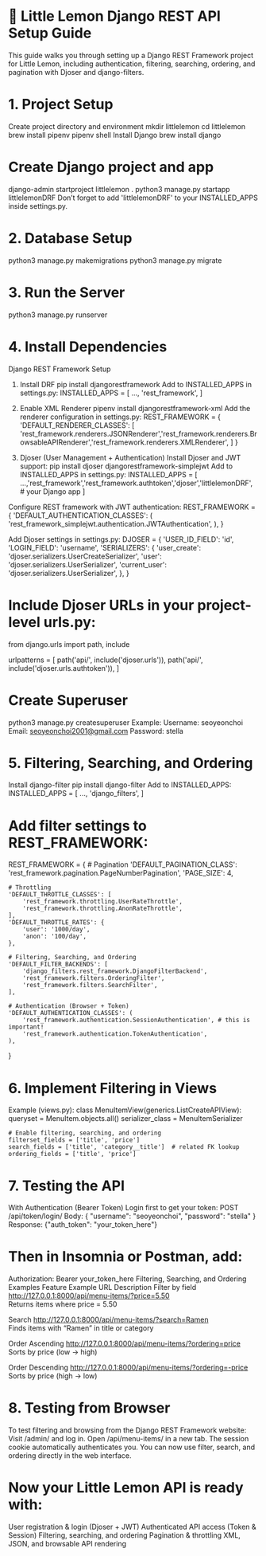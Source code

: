 # 🍋 Little Lemon Django REST API Setup Guide
This guide walks you through setting up a Django REST Framework project for Little Lemon, including authentication, filtering, searching, ordering, and pagination with Djoser and django-filters.

# 1. Project Setup
Create project directory and environment
mkdir littlelemon
cd littlelemon
brew install pipenv
pipenv shell
Install Django
brew install django

# Create Django project and app
django-admin startproject littlelemon .
python3 manage.py startapp littlelemonDRF
Don’t forget to add 'littlelemonDRF' to your INSTALLED_APPS inside settings.py.

# 2. Database Setup
python3 manage.py makemigrations
python3 manage.py migrate

# 3. Run the Server
python3 manage.py runserver

# 4. Install Dependencies
Django REST Framework Setup

1. Install DRF
pip install djangorestframework
Add to INSTALLED_APPS in settings.py:
INSTALLED_APPS = [
...,
'rest_framework',
]

2. Enable XML Renderer
pipenv install djangorestframework-xml
Add the renderer configuration in settings.py:
REST_FRAMEWORK = {
    'DEFAULT_RENDERER_CLASSES': [ 'rest_framework.renderers.JSONRenderer','rest_framework.renderers.BrowsableAPIRenderer','rest_framework.renderers.XMLRenderer',
]
}

3. Djoser (User Management + Authentication)
Install Djoser and JWT support:
pip install djoser djangorestframework-simplejwt
Add to INSTALLED_APPS in settings.py:
INSTALLED_APPS = [
    ...,'rest_framework','rest_framework.authtoken','djoser','littlelemonDRF',  # your Django app
]

Configure REST framework with JWT authentication:
REST_FRAMEWORK = {
    'DEFAULT_AUTHENTICATION_CLASSES': (
        'rest_framework_simplejwt.authentication.JWTAuthentication',
    ),
}

Add Djoser settings in settings.py:
DJOSER = {
    'USER_ID_FIELD': 'id',
    'LOGIN_FIELD': 'username',
    'SERIALIZERS': {
        'user_create': 'djoser.serializers.UserCreateSerializer',
        'user': 'djoser.serializers.UserSerializer',
        'current_user': 'djoser.serializers.UserSerializer',
    },
}

# Include Djoser URLs in your project-level urls.py:
from django.urls import path, include

urlpatterns = [
    path('api/', include('djoser.urls')),
    path('api/', include('djoser.urls.authtoken')),
]

# Create Superuser
python3 manage.py createsuperuser
Example:
Username: seoyeonchoi
Email: seoyeonchoi2001@gmail.com
Password: stella

# 5. Filtering, Searching, and Ordering
Install django-filter
pip install django-filter
Add to INSTALLED_APPS:
INSTALLED_APPS = [
    ...,
    'django_filters',
]
# Add filter settings to REST_FRAMEWORK:
REST_FRAMEWORK = {
    # Pagination
    'DEFAULT_PAGINATION_CLASS': 'rest_framework.pagination.PageNumberPagination',
    'PAGE_SIZE': 4,

    # Throttling
    'DEFAULT_THROTTLE_CLASSES': [
        'rest_framework.throttling.UserRateThrottle',
        'rest_framework.throttling.AnonRateThrottle',
    ],
    'DEFAULT_THROTTLE_RATES': {
        'user': '1000/day',
        'anon': '100/day',
    },

    # Filtering, Searching, and Ordering
    'DEFAULT_FILTER_BACKENDS': [
        'django_filters.rest_framework.DjangoFilterBackend',
        'rest_framework.filters.OrderingFilter',
        'rest_framework.filters.SearchFilter',
    ],

    # Authentication (Browser + Token)
    'DEFAULT_AUTHENTICATION_CLASSES': (
        'rest_framework.authentication.SessionAuthentication', # this is important! 
        'rest_framework.authentication.TokenAuthentication',
    ),
}

# 6. Implement Filtering in Views
Example (views.py):
class MenuItemView(generics.ListCreateAPIView):
    queryset = MenuItem.objects.all()
    serializer_class = MenuItemSerializer

    # Enable filtering, searching, and ordering
    filterset_fields = ['title', 'price']
    search_fields = ['title', 'category__title']  # related FK lookup
    ordering_fields = ['title', 'price']

# 7. Testing the API
With Authentication (Bearer Token)
Login first to get your token:
POST /api/token/login/
Body:
{
  "username": "seoyeonchoi",
  "password": "stella"
}
Response:
{"auth_token": "your_token_here"}

# Then in Insomnia or Postman, add:
Authorization: Bearer your_token_here
Filtering, Searching, and Ordering Examples
Feature	Example URL	Description
Filter by field	http://127.0.0.1:8000/api/menu-items/?price=5.50	
Returns items where price = 5.50

Search	http://127.0.0.1:8000/api/menu-items/?search=Ramen	
Finds items with “Ramen” in title or category

Order Ascending	http://127.0.0.1:8000/api/menu-items/?ordering=price	Sorts by price (low → high)

Order Descending	http://127.0.0.1:8000/api/menu-items/?ordering=-price	Sorts by price (high → low)

# 8. Testing from Browser
To test filtering and browsing from the Django REST Framework website:
Visit /admin/ and log in.
Open /api/menu-items/ in a new tab.
The session cookie automatically authenticates you.
You can now use filter, search, and ordering directly in the web interface.

# Now your Little Lemon API is ready with:
User registration & login (Djoser + JWT)
Authenticated API access (Token & Session)
Filtering, searching, and ordering
Pagination & throttling
XML, JSON, and browsable API rendering

